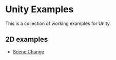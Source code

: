 # Unity Examples

This is a collection of working examples for Unity.

## 2D examples

* [Scene Change](2D/SceneChange/README.md)
